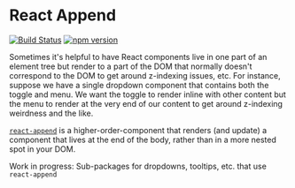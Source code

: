 React Append
==============
[![Build Status](https://travis-ci.org/esperco/react-append.svg?branch=master)](https://travis-ci.org/esperco/react-append)
[![npm version](https://badge.fury.io/js/react-append.svg)](https://badge.fury.io/js/react-append)

Sometimes it's helpful to have React components live in one part of an
element tree but render to a part of the DOM that normally doesn't correspond
to the DOM to get around z-indexing issues, etc. For instance, suppose we
have  a single dropdown component that contains both the toggle and menu.
We want the toggle to render inline with other content but the menu to render
at the very end of our content to get around z-indexing weirdness and the like.

[`react-append`](packages/react-append) is a higher-order-component that
renders (and update) a component that lives at the end of the body, rather
than in a more nested spot in your DOM.

Work in progress: Sub-packages for dropdowns, tooltips, etc. that use
`react-append`
